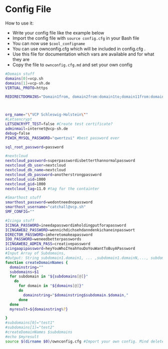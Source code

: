# Config File
How to use it:
* Write your config file like the example below
* Import the config file with `source config.cfg` in your Bash file
* You can now use `$cool_configname`
* You can use ownconfig.cfg which will be included in config.cfg .
* Use this file for documentation which vars are available and for what they are
* Copy the file to `ownconfig.cfg.md` and set your own config

```` bash
#Domain stuff
domains[0]=vcp.sh
domains[1]=vcp-sh.de
VIRTUAL_PROTO=https

REDIRECTDOMAINS="Domain1from, domain2from:domain1to;domain11from:domain2to"



org_name="\"VCP Schleswig-Holstein\""
#Letsencrypt
LETSENCRYPT_TEST=false #Create test certificate?
adminmail=internet@vcp-sh.de
debug=false
PIWIK_MYSQL_PASSWORD="qwertzui" #best password ever

sql_root_password=password

#nextcloud
nextcloud_password=superpasswordisbetterthannormalpassword
nextcloud_db_user=nextcloud
nextcloud_db_name=nextcloud
nextcloud_db_password=anotherstrongpassword
nextcloud_uid=1000
nextcloud_gid=1000
nextcloud_tag=11.0 #tag for the containter

#Smarthost stuff
smarthost_password=wedontneednopassword
smarthost_username="catchall@vcp.sh"
SMF_CONFIG=""

#Icinga stuff
ICINGA_PASSWORD=ineedapasswordimholdingputforapassword
ICINGAWEB2_PASSWORD=wennichdichsehdanndenkichaneinpasswort
DIRECTOR_PASSWORD=imheretomakeapassword
IDO_PASSWORD=weneedbetterpasswords
ICINGAWEB2_ADMIN_PASS=creativepassword
icingaapipassword=heyYouWhoIYeahYouDoYouWantToBuyAPassword
#Input Array of Subdomains,
#Output: String subdomain1.domain1, ... ,subdomain1.domainN,..., subdomainMdomainN
function createDomainNames {
  domainstring=""
  subdomains=$1
  for subdomain in "${subdomains[@]}"
    do
      for domain in "${domains[@]}"
      do
        domainstring="$domainstring$subdomain.$domain,"
      done
  done
  myresult=${domainstring%?}

}
#subdomains[0]="test1"
#subdomains[1]="test2"
#createDomainNames $subdomains
#echo $myresult
source $(dirname $0)/ownconfig.cfg #Import your own config. Mind delete this line in your own config.
````
